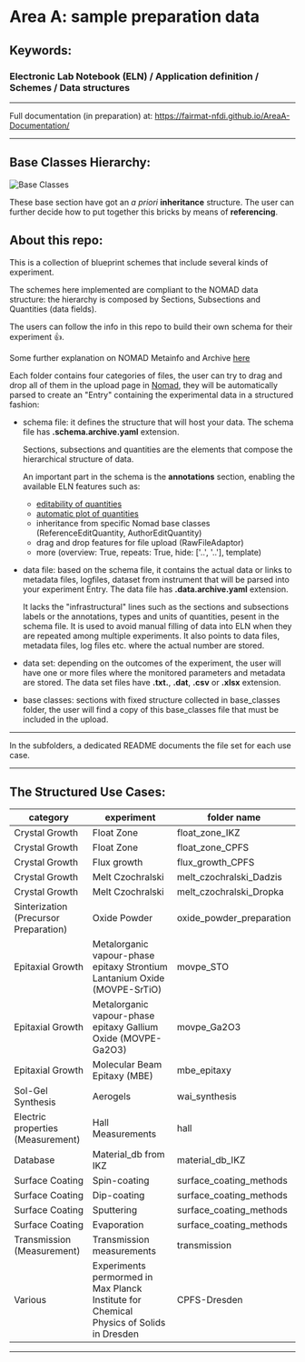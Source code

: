 # Area A: sample preparation data

## Keywords:  

### Electronic Lab Notebook (ELN) / Application definition / Schemes / Data structures  

- - - -
Full documentation (in preparation) at: https://fairmat-nfdi.github.io/AreaA-Documentation/
- - - -

## Base Classes Hierarchy:

![Base Classes](https://box.hu-berlin.de/f/66bbfd73da214e82a3bc/?dl=1)

These base section have got an <em>a priori</em> **inheritance** structure. The user can further decide how to put together this bricks by means of **referencing**. 

## About this repo:

This is a collection of blueprint schemes that include several kinds of experiment.  

The schemes here implemented are compliant to the NOMAD data structure: the hierarchy is composed by Sections, Subsections and Quantities (data fields).

The users can follow the info in this repo to build their own schema for their experiment :thumbsup:.

Some further explanation on NOMAD Metainfo and Archive [here](https://nomad-lab.eu/prod/v1/staging/docs/archive.html#custom-metainfo-schemas-eg-for-elns)

Each folder contains four categories of files, the user can try to drag and drop all of them in the upload page in [Nomad](https://nomad-lab.eu/), they will be automatically parsed to create an "Entry" containing the experimental data in a structured fashion:

* schema file: it defines the structure that will host your data.
  The schema file has **.schema.archive.yaml** extension.

  Sections, subsections and quantities are the elements that compose the hierarchical structure of data. 

  An important part in the schema is the **annotations** section, enabling the available ELN features such as: 
    * [editability of quantities](https://nomad-lab.eu/prod/v1/staging/gui/dev/editquantity)
    * [automatic plot of quantities](https://nomad-lab.eu/prod/v1/staging/gui/dev/plot)
    * inheritance from specific Nomad base classes (ReferenceEditQuantity, AuthorEditQuantity)
    * drag and drop features for file upload (RawFileAdaptor)
    * more (overview: True, repeats: True, hide: ['..', '..'], template)

* data file: based on the schema file, it contains the actual data or links to metadata files, logfiles, dataset from instrument that will be parsed into your experiment Entry. The data file has **.data.archive.yaml** extension.

  It lacks the "infrastructural" lines such as the sections and subsections labels or the annotations, types and units of quantities, pesent in the schema file. It is used to avoid manual filling of data into ELN when they are repeated among multiple experiments. It also points to data files, metadata files, log files etc. where the actual number are stored. 

* data set: depending on the outcomes of the experiment, the user will have one or more files where the monitored parameters and metadata are stored. The data set files have **.txt.**, **.dat**, **.csv** or **.xlsx** extension.

* base classes: sections with fixed structure collected in base_classes folder, the user will find a copy of this base_classes file that must be included in the upload.

- - - -

In the subfolders, a dedicated README documents the file set for each use case.

- - - -
## The Structured Use Cases:

category | experiment | folder name
-|-|-|
Crystal Growth | Float Zone | float_zone_IKZ
Crystal Growth | Float Zone | float_zone_CPFS
Crystal Growth | Flux growth | flux_growth_CPFS
Crystal Growth | Melt Czochralski | melt_czochralski_Dadzis
Crystal Growth | Melt Czochralski | melt_czochralski_Dropka
Sinterization (Precursor Preparation) | Oxide Powder | oxide_powder_preparation
Epitaxial Growth | Metalorganic vapour-phase epitaxy Strontium Lantanium Oxide (MOVPE-SrTiO) | movpe_STO
Epitaxial Growth | Metalorganic vapour-phase epitaxy Gallium Oxide (MOVPE-Ga2O3) | movpe_Ga2O3
Epitaxial Growth | Molecular Beam Epitaxy (MBE) | mbe_epitaxy
Sol-Gel Synthesis | Aerogels | wai_synthesis
Electric properties (Measurement) | Hall Measurements | hall
Database | Material_db from IKZ | material_db_IKZ
Surface Coating | Spin-coating | surface_coating_methods
Surface Coating | Dip-coating | surface_coating_methods
Surface Coating | Sputtering | surface_coating_methods
Surface Coating | Evaporation | surface_coating_methods
Transmission (Measurement) | Transmission measurements | transmission
Various | Experiments permormed in Max Planck Institute for Chemical Physics of Solids in Dresden | CPFS-Dresden

- - - -

